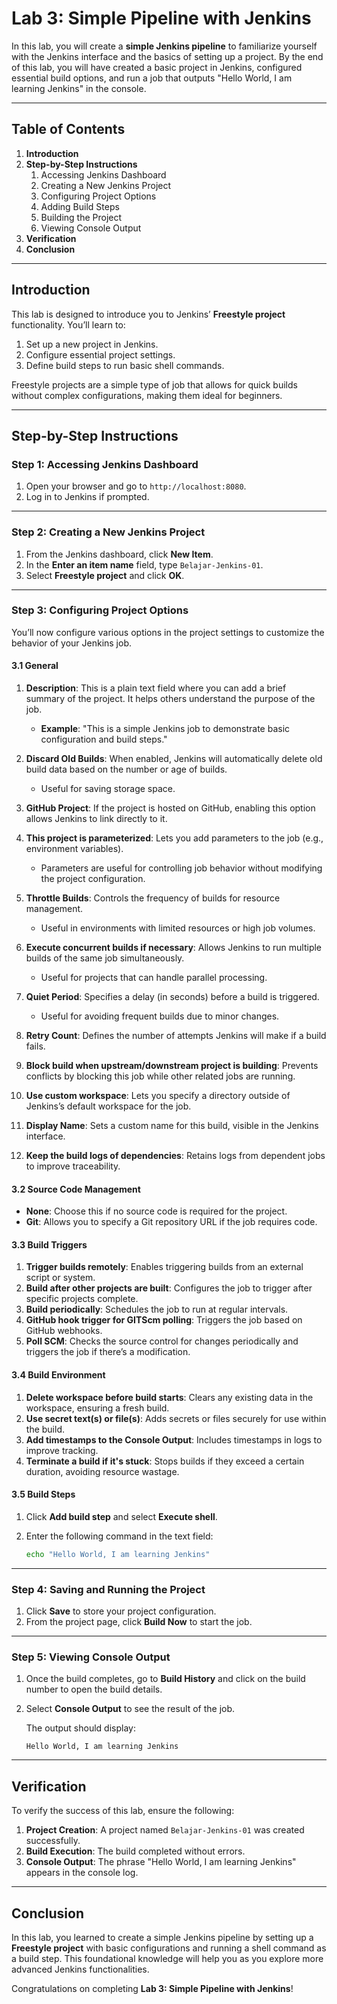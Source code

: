# Lab 3: Simple Pipeline with Jenkins

In this lab, you will create a **simple Jenkins pipeline** to familiarize yourself with the Jenkins interface and the basics of setting up a project. By the end of this lab, you will have created a basic project in Jenkins, configured essential build options, and run a job that outputs "Hello World, I am learning Jenkins" in the console.

---

## Table of Contents
1. **Introduction**
2. **Step-by-Step Instructions**
    1. Accessing Jenkins Dashboard
    2. Creating a New Jenkins Project
    3. Configuring Project Options
    4. Adding Build Steps
    5. Building the Project
    6. Viewing Console Output
3. **Verification**
4. **Conclusion**

---

## Introduction

This lab is designed to introduce you to Jenkins’ **Freestyle project** functionality. You’ll learn to:
1. Set up a new project in Jenkins.
2. Configure essential project settings.
3. Define build steps to run basic shell commands.

Freestyle projects are a simple type of job that allows for quick builds without complex configurations, making them ideal for beginners.

---

## Step-by-Step Instructions

### Step 1: Accessing Jenkins Dashboard

1. Open your browser and go to `http://localhost:8080`.
2. Log in to Jenkins if prompted.

---

### Step 2: Creating a New Jenkins Project

1. From the Jenkins dashboard, click **New Item**.
2. In the **Enter an item name** field, type `Belajar-Jenkins-01`.
3. Select **Freestyle project** and click **OK**.

---

### Step 3: Configuring Project Options

You’ll now configure various options in the project settings to customize the behavior of your Jenkins job.

#### 3.1 General

1. **Description**: This is a plain text field where you can add a brief summary of the project. It helps others understand the purpose of the job.
   - **Example**: "This is a simple Jenkins job to demonstrate basic configuration and build steps."

2. **Discard Old Builds**: When enabled, Jenkins will automatically delete old build data based on the number or age of builds.
   - Useful for saving storage space.

3. **GitHub Project**: If the project is hosted on GitHub, enabling this option allows Jenkins to link directly to it.

4. **This project is parameterized**: Lets you add parameters to the job (e.g., environment variables). 
   - Parameters are useful for controlling job behavior without modifying the project configuration.

5. **Throttle Builds**: Controls the frequency of builds for resource management.
   - Useful in environments with limited resources or high job volumes.

6. **Execute concurrent builds if necessary**: Allows Jenkins to run multiple builds of the same job simultaneously.
   - Useful for projects that can handle parallel processing.

7. **Quiet Period**: Specifies a delay (in seconds) before a build is triggered. 
   - Useful for avoiding frequent builds due to minor changes.

8. **Retry Count**: Defines the number of attempts Jenkins will make if a build fails.

9. **Block build when upstream/downstream project is building**: Prevents conflicts by blocking this job while other related jobs are running.

10. **Use custom workspace**: Lets you specify a directory outside of Jenkins’s default workspace for the job.

11. **Display Name**: Sets a custom name for this build, visible in the Jenkins interface.

12. **Keep the build logs of dependencies**: Retains logs from dependent jobs to improve traceability.

#### 3.2 Source Code Management

- **None**: Choose this if no source code is required for the project.
- **Git**: Allows you to specify a Git repository URL if the job requires code.

#### 3.3 Build Triggers

1. **Trigger builds remotely**: Enables triggering builds from an external script or system.
2. **Build after other projects are built**: Configures the job to trigger after specific projects complete.
3. **Build periodically**: Schedules the job to run at regular intervals.
4. **GitHub hook trigger for GITScm polling**: Triggers the job based on GitHub webhooks.
5. **Poll SCM**: Checks the source control for changes periodically and triggers the job if there’s a modification.

#### 3.4 Build Environment

1. **Delete workspace before build starts**: Clears any existing data in the workspace, ensuring a fresh build.
2. **Use secret text(s) or file(s)**: Adds secrets or files securely for use within the build.
3. **Add timestamps to the Console Output**: Includes timestamps in logs to improve tracking.
4. **Terminate a build if it's stuck**: Stops builds if they exceed a certain duration, avoiding resource wastage.

#### 3.5 Build Steps

1. Click **Add build step** and select **Execute shell**.
2. Enter the following command in the text field:

   ```bash
   echo "Hello World, I am learning Jenkins"
   ```

---

### Step 4: Saving and Running the Project

1. Click **Save** to store your project configuration.
2. From the project page, click **Build Now** to start the job.

---

### Step 5: Viewing Console Output

1. Once the build completes, go to **Build History** and click on the build number to open the build details.
2. Select **Console Output** to see the result of the job.

   The output should display:

   ```
   Hello World, I am learning Jenkins
   ```

---

## Verification

To verify the success of this lab, ensure the following:
1. **Project Creation**: A project named `Belajar-Jenkins-01` was created successfully.
2. **Build Execution**: The build completed without errors.
3. **Console Output**: The phrase "Hello World, I am learning Jenkins" appears in the console log.

---

## Conclusion

In this lab, you learned to create a simple Jenkins pipeline by setting up a **Freestyle project** with basic configurations and running a shell command as a build step. This foundational knowledge will help you as you explore more advanced Jenkins functionalities.

Congratulations on completing **Lab 3: Simple Pipeline with Jenkins**!